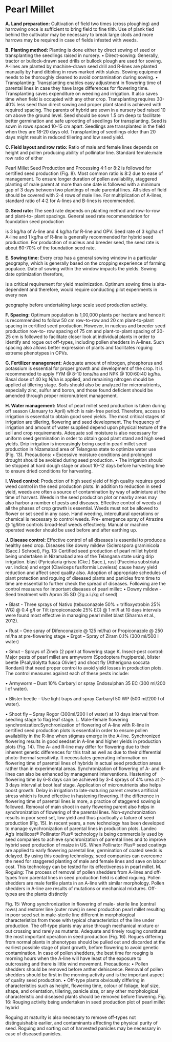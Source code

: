 # Pearl Millet

&#x20;

**A. Land preparation:** Cultivation of field two times (cross ploughing) and harrowing once is sufficient to bring field to fine tilth. Use of plank tied behind the cultivator may be necessary to break large clods and more harrows may be required in case of fields infested with weeds.&#x20;

**B. Planting method:** Planting is done either by direct sowing of seed or transplanting the seedlings raised in nursery. • Direct-sowing: Generally, tractor or bullock-drawn seed drills or bullock plough are used for sowing. A-lines are planted by machine-drawn seed drill and R-lines are planted manually by hand dibbling in rows marked with stakes. Sowing equipment needs to be thoroughly cleaned to avoid contamination during sowing. • Transplanting: Transplanting enables easy adjustment in flowering time of parental lines in case they have large differences for flowering time. Transplanting saves expenditure on weeding and irrigation. It also saves time when field is occupied with any other crop. Transplanting requires 30-40% less seed than direct sowing and proper plant stand is achieved with required spacing. The parents of hybrid are sown in a nursery bed raised 10 cm above the ground level. Seed should be sown 1.5 cm deep to facilitate better germination and safe uprooting of seedlings for transplanting. Seed is sown in rows spaced 10-15 cm apart. Seedlings are transplanted in the field when they are 18-20 days old. Transplanting of seedlings older than 20 days might result in reduced tillering and low seed yield.&#x20;

**C. Field layout and row ratio:** Ratio of male and female lines depends on height and pollen producing ability of pollinator line. Standard female:male row ratio of either

Pearl Millet Seed Production and Processing 4:1 or 8:2 is followed for certified seed production (Fig. 8). Most common ratio is 8:2 due to ease of management. To ensure longer duration of pollen availability, staggered planting of male parent at more than one date is followed with a minimum gap of 3 days between two plantings of male parental lines. All sides of field should be covered with 2-4 rows of male line. For multiplication of A-lines, standard ratio of 4:2 for A-lines and B-lines is recommended.

**D. Seed rate:** The seed rate depends on planting method and row-to-row and plant-to- plant spacings. General seed rate recommendation for foundation seed production

is 3 kg/ha of A-line and 4 kg/ha for R-line and OPV. Seed rate of 3 kg/ha of A-line and 1 kg/ha of R-line is generally recommended for hybrid seed production. For production of nucleus and breeder seed, the seed rate is about 60-70% of the foundation seed rate.&#x20;

**E. Sowing time:** Every crop has a general sowing window in a particular geography, which is generally based on the cropping experience of farming populace. Date of sowing within the window impacts the yields. Sowing date optimization therefore,

is a critical requirement for yield maximization. Optimum sowing time is site- dependent and therefore, would require conducting pilot experiments in every new

geography before undertaking large scale seed production activity.&#x20;

**F. Spacing:** Optimum population is 1,00,000 plants per hectare and hence it is recommended to follow 50 cm row-to-row and 20 cm plant-to-plant spacing in certified seed production. However, in nucleus and breeder seed production row-to- row spacing of 75 cm and plant-to-plant spacing of 20-25 cm is followed to facilitate closer look at individual plants in order to identify and rogue out off-types, including pollen shedders in A-lines. Such spacing also allows better expression of plants and facilitates roguing extreme phenotypes in OPVs.&#x20;

**G. Fertilizer management:** Adequate amount of nitrogen, phosphorus and potassium is essential for proper growth and development of the crop. It is recommended to apply FYM @ 8-10 tons/ha and NPK @ 100:60:40 kg/ha. Basal dose of 40 kg N/ha is applied, and remaining nitrogen should be applied at tillering stage. Soils should also be analyzed for micronutrients, especially zinc, sulfur and boron, and those found deficient should be amended through proper micronutrient management.

**H. Water management:** Most of pearl millet seed production is taken during off season (January to April) which is rain-free period. Therefore, access to irrigation is essential to obtain good seed yields. The most critical stages of irrigation are tillering, flowering and seed development. The frequency of irrigation and amount of water supplied depend upon physical texture of the soil and crop requirements. Adequate soil moisture is also necessary for uniform seed germination in order to obtain good plant stand and high seed yields. Drip irrigation is increasingly being used in pearl millet seed production in Nizamabad area of Telangana state to optimize water use (Fig. 13). Precautions: • Excessive moisture conditions and prolonged drought should be avoided during seed production. • The irrigation should be stopped at hard dough stage or about 10-12 days before harvesting time to ensure dried conditions for harvesting.&#x20;

**I. Weed control:** Production of high seed yield of high quality requires good weed control in the seed production plots. In addition to reduction in seed yield, weeds are often a source of contamination by way of admixture at the time of harvest. Weeds in the seed production plot or nearby areas may also harbor a number of pests and diseases. Effective control of weeds at all the phases of crop growth is essential. Weeds must not be allowed to flower or set seed in any case. Hand weeding, intercultural operations or chemical is necessary to control weeds. Pre- emergence spray of Atrazine @ 1g/litre controls broad-leaf weeds effectively. Manual or machine operated weeder should be used before and after earthing up.&#x20;

**J. Disease control:** Effective control of all diseases is essential to produce a healthy seed crop. Diseases like downy mildew (Sclerospora graminicola (Sacc.) Schroet), Fig. 13: Certified seed production of pearl millet hybrid being undertaken in Nizamabad area of the Telangana state using drip irrigation. blast (Pyricularia grisea (Cke.) Sacc.), rust (Puccinia substriata var. indica) and ergot (Claviceps fusiformis Loveless) cause heavy yield reduction and affect seed quality also. Adoption of appropriate schedules of plant protection and roguing of diseased plants and panicles from time to time are essential to further check the spread of diseases. Following are the control measures for important diseases of pearl millet: • Downy mildew - Seed treatment with Apron 35 SD (2g a.i./kg of seed)&#x20;

• Blast - Three sprays of Nativo (tebuconazole 50% + trifloxystrobin 25% WG) @ 0.4 g/l or Tilt (propiconazole 25% EC) @ 1 ml/l at 10 days intervals were found most effective in managing pearl millet blast (Sharma et al., 2012).

&#x20;• Rust – One spray of Difenconazole @ 125 ml/ha) or Propiconazole @ 250 ml/ha at pre-flowering stage • Ergot – Spray of Ziram 0.1% (300 ml/500 l water)&#x20;

• Smut – Sprays of Zineb (2 ppm) at flowering stage K. Insect-pest control: Major pests of pearl millet are armyworm (Spodoptera frugiperda), blister beetle (Psalydolytta fusca Olivier) and shoot fly (Atherigona soccata Rondani) that need proper control to avoid yield losses in production plots. The control measures against each of these pests include:&#x20;

• Armyworm – Dust 10% Carbaryl or spray Endosulphan 35 EC (300 ml/200 l of water).&#x20;

• Blister beetle – Use light traps and spray Carbaryl 50 WP (500 ml/200 l of water).&#x20;

• Shoot fly – Spray Rogor (300ml/200 l of water) at 10 days interval from seedling stage to flag leaf stage. L. Male-female flowering synchronization:Synchronization of flowering of A-line with R-line in certified seed production plots is essential in order to ensure pollen availability in the R-line when stigmas emerge in the A-line. Synchronized flowering results in good seedset in A-line and higher yields in production plots (Fig. 14). The A- and R-line may differ for flowering due to their inherent genetic differences for this trait as well as due to their differential photo-thermal sensitivity. It necessitates generating information on flowering time of parental lines of hybrids in actual seed production areas rather than in experimental areas. Synchronization of flowering of A- and R-lines can also be enhanced by management interventions. Hastening of flowering time by 6-8 days can be achieved by 3-4 sprays of 4% urea at 2-3 days interval at boot leaf stage. Application of micronutrients also helps boost growth. Delay in irrigation to late-maturing parent creates artificial stress which is found effective in hastening flowering. If the difference in flowering time of parental lines is more, a practice of staggered sowing is followed. Removal of main shoot in early flowering parent also helps in synchronization of flowering of the parental lines. Non-synchronization results in poor seed set, low yield and thus practically a failure of seed production (Fig. 15). In recent years, a new technology has been developed to manage synchronization of parental lines in production plots. Landec Ag’s Intellicoat® Pollinator Plus® technology is being commercially used by seed companies to achieve synchronization of parental lines and to improve hybrid seed production of maize in US. When Pollinator Plus® seed coatings are applied to early flowering parental line, germination of coated seeds is delayed. By using this coating technology, seed companies can overcome the need for staggered planting of male and female lines and save on labour cost. This technology can be tested for its effectiveness in pearl millet. M. Roguing: The process of removal of pollen shedders from A-lines and off-types from parental lines in seed production field is called roguing. Pollen shedders are male fertile plants in an A-line with similar morphology. Pollen shedders in A-line are results of mutations or mechanical mixtures. Off-types are the plants distinctly

Fig. 15: Wrong synchronization in flowering of male- sterile line (central rows) and restorer line (outer rows) in seed production pearl millet resulting in poor seed set in male-sterile line different in morphological characteristics from those with typical characteristics of the line under production. The off-type plants may arise through mechanical mixture or out crossing and rarely as mutants. Adequate and timely rouging constitutes the most important operation in seed production (Fig. 16). Rogues differing from normal plants in phenotypes should be pulled out and discarded at the earliest possible stage of plant growth, before flowering to avoid genetic contamination. In case of pollen shedders, the best time for rouging is morning hours when the A-line will have least of the exposure to outcrossing and there is little wind movement. Precautions: • Pollen shedders should be removed before anther dehiscence. Removal of pollen shedders should be first in the morning activity and is the important aspect of quality seed production. • Off-type plants obviously differing in characteristics such as height, flowering time, colour of foliage, leaf size, shape, and orientation, tillering, panicle size, or any other morphological characteristic and diseased plants should be removed before flowering. Fig. 16: Rouging activity being undertaken in seed production plot of pearl millet hybrid

Roguing at maturity is also necessary to remove off-types not distinguishable earlier, and contaminants affecting the physical purity of seed. Roguing and sorting out of harvested panicles may be necessary in case of diseased panicles.
